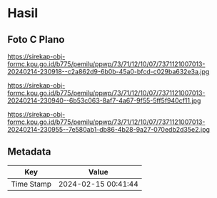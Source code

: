 # Hasil

## Foto C Plano

https://sirekap-obj-formc.kpu.go.id/b775/pemilu/ppwp/73/71/12/10/07/7371121007013-20240214-230918--c2a862d9-6b0b-45a0-bfcd-c029ba632e3a.jpg

https://sirekap-obj-formc.kpu.go.id/b775/pemilu/ppwp/73/71/12/10/07/7371121007013-20240214-230940--6b53c063-8af7-4a67-9f55-5ff5f940cf11.jpg

https://sirekap-obj-formc.kpu.go.id/b775/pemilu/ppwp/73/71/12/10/07/7371121007013-20240214-230955--7e580ab1-db86-4b28-9a27-070edb2d35e2.jpg


## Metadata

| Key        | Value               |
| ---------- | ------------------- |
| Time Stamp | 2024-02-15 00:41:44 |



